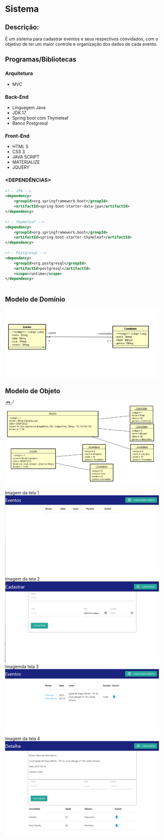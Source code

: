 # Sistema <EventoApp>
## Descrição:

É um sistema para cadastrar eventos e seus respectivos convidados, com o objetivo de ter um maior controle e organização dos dados de cada evento.

## Programas/Bibliotecas

### Arquitetura

* MVC

### Back-End

* Linguagem Java
* JDK 17
* Spring boot com Thymeleaf
* Banco Postgresql

### Front-End

* HTML 5
* CSS 3
* JAVA SCRIPT
* MATERIALIZE
* JQUERY

### <DEPENDÊNCIAS>

```xml
<!-- JPA -->
<dependency>
    <groupId>org.springframework.boot</groupId>
    <artifactId>spring-boot-starter-data-jpa</artifactId>
</dependency>

<!-- thymeleaf -->
<dependency>
    <groupId>org.springframework.boot</groupId>
    <artifactId>spring-boot-starter-thymeleaf</artifactId>
</dependency>

<!-- Postgresql -->
<dependency>
    <groupId>org.postgresql</groupId>
    <artifactId>postgresql</artifactId>
    <scope>runtime</scope>
</dependency> 
		
```

## Modelo de Domínio

![](img/modeloDominio.png)

## Modelo de Objeto

![](img/modeloObjeto.png)

Imagem da tela 1
![](img/tela-inicial.png)
Imagem da tela 2
![](img/cadastro-evento.png)
Imagemda tela 3
![](img/lista-evento.png)
Imagem da tela 4
![](img/detalhe-evento.png)
